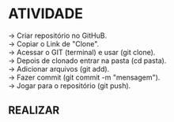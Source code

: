 # ATIVIDADE

-> Criar repositório no GitHuB. <br>
-> Copiar o Link de "Clone". <br>
-> Acessar o GIT (terminal) e usar (git clone). <br>
-> Depois de clonado entrar na pasta (cd pasta). <br>
-> Adicionar arquivos (git add). <br>
-> Fazer commit (git commit -m "mensagem"). <br>
-> Jogar para o repositório (git push). <br>

## REALIZAR 
